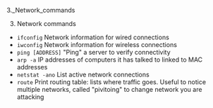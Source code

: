 3._Network_commands

3. Network commands

- `ifconfig`
Network information for wired connections
- `iwconfig`
Network information for wireless connections
- `ping [ADDRESS]`
"Ping" a server to verify connectivity
- `arp -a`
IP addresses of computers it has talked to linked to MAC addresses
- `netstat -ano`
List active network connections
- `route`
Print routing table: lists where traffic goes. Useful to notice multiple networks, called "pivitoing" to change network you are attacking